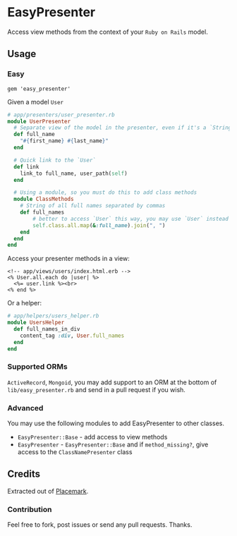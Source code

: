 # EasyPresenter

Access view methods from the context of your `Ruby on Rails` model.

## Usage
### Easy
```
gem 'easy_presenter'
```

Given a model `User`
```ruby
# app/presenters/user_presenter.rb
module UserPresenter
  # Separate view of the model in the presenter, even if it's a `String`. Leave data manipulation in the model.
  def full_name
    "#{first_name} #{last_name}"
  end

  # Quick link to the `User`
  def link
    link_to full_name, user_path(self)
  end

  # Using a module, so you must do this to add class methods
  module ClassMethods
    # String of all full names separated by commas
    def full_names
        # better to access `User` this way, you may use `User` instead of `self.class` though.
        self.class.all.map(&:full_name).join(", ")
    end
  end
end
```

Access your presenter methods in a view:
```erb
<!-- app/views/users/index.html.erb -->
<% User.all.each do |user| %>
  <%= user.link %><br>
<% end %>
```

Or a helper:
```ruby
# app/helpers/users_helper.rb
module UsersHelper
  def full_names_in_div
    content_tag :div, User.full_names
  end
end
```

### Supported ORMs
`ActiveRecord`, `Mongoid`, you may add support to an ORM at the bottom of `lib/easy_presenter.rb` and send in a pull request if you wish.

### Advanced
You may use the following modules to add EasyPresenter to other classes.

* `EasyPresenter::Base` - add access to view methods
* `EasyPresenter` - `EasyPresenter::Base` and if `method_missing?`, give access to the `ClassNamePresenter` class

## Credits
Extracted out of [Placemark](https://www.placemarkhq.com/).

### Contribution
Feel free to fork, post issues or send any pull requests. Thanks.